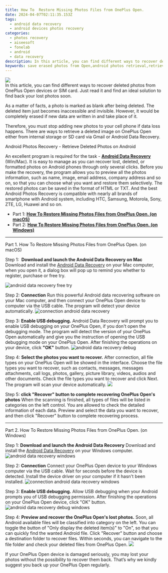 ```yaml
---
title: How To  Restore Missing Photos Files from OnePlus Open.
date: 2024-04-07T02:11:35.153Z
tags: 
  - android data recovery
  - android devices photos recovery
categories: 
  - photos recovery
  - aiseesoft
  - fonelab
  - android
  - data recovery
description: In this article, you can find different ways to recover deleted photos from OnePlus Open devices or SIM card. Just read it and find an ideal solution to find back your lost photos soon.
keywords: save erased photos from Open,android photos retrieval,retrieve wiped photos OnePlus,recover lost photos from Open,save erased photos from OnePlus Open,undelete photos from Open,how to get photos back from Open,recover deleted photos 2018 for Open,how can i get photos back on OnePlus,lost all photos in Open again,OnePlus Open reset but recover photos,how to refind deleted photos from OnePlus Open
---
```


<img src="https://img0mobiles.techidaily.com/images/best-assets/devices/oneplus/oneplus-open/3.jpg" class="atpl-imgstyle"  />

<div class="atpl-content atpl-for-fonelab-android recover-photos">

<div class="atpl-post-description-part-1">
In this article, you can find different ways to recover deleted photos from OnePlus Open devices or SIM card. Just read it and find an ideal solution to find back your lost photos soon.
</div>



<div class="atpl-post-description-part-2">
<div class="tpl-content-sub-paragraph-normal">
  <p>
    As a matter of facts, a photo is marked as blank after being deleted. The deleted item just becomes inaccessible and invisible. However, it would be completely erased if new data are written in and take place of it.
  </p>
</div>
<div class="tpl-content-sub-paragraph-normal">
  <p>
    Therefore, you must stop adding new photos to your cell phone if data loss happens. There are ways to retrieve a deleted image on OnePlus Open either from internal storage or SD card via Gmail or Android Data Recovery.
  </p>
</div>
</div>

<div class="atpl-post-description-part-3">
<div class="tpl-content-sub-paragraph-title">
  Android Photos Recovery - Retrieve Deleted Photos on Android
</div>
<div class="tpl-content-sub-paragraph-content">
  <p>
    An excellent program is required for the task - <a href="https://tools.techidaily.com/aiseesoft-android-data-recovery/" ><strong>Android Data Recovery</strong></a> (Win/Mac). It is easy to manage as you can recover lost, deleted, or formatted photos on Android phones through only several clicks. Before you make the recovery, the program allows you to preview all the photos information, such as name, image, email address, company address and so on, so that you can choose what you want and restore them selectively. The restored photos can be saved in the format of HTML or TXT. And the best Android Photos Recovery is compatible with nearly all brands of smartphone with Android system, including HTC, Samsung, Motorola, Sony, ZTE, LG, Huawei and so on.
  </p>
</div>

</div>

<ul>
  <li>Part 1: <strong><a href="#p1"> How To  Restore Missing Photos Files from OnePlus Open.  (on macOS)</a></strong></li>
  <li>Part 2: <strong><a href="#p2"> How To  Restore Missing Photos Files from OnePlus Open.  (on Windows)</a></strong></li>
</ul>




<!-- Part 1 -->
<a id="p1" name="p1" ></a><hr>

<div>
  <span class="atpl-step-part-style">Part 1. How To  Restore Missing Photos Files from OnePlus Open. (on macOS)</span>
</div>  

<span class="atpl-stepstyle-a"><span>Step 1: </span></span> <strong>Download and launch the Android Data Recovery on Mac</strong>
Download and install the <a href="https://tools.techidaily.com/aiseesoft-android-data-recovery/" >Android Data Recovery</a> on your Mac computer, when you open it, a dialog box will pop up to remind you whether to register, purchase or free try.

<img src="https://tools.techidaily.com/images/apps/aiseesoft/android-data-recovery/mac-free-try.png" class="atpl-imgstyle" alt="android data recovery free try" />

<span class="atpl-stepstyle-a"><span>Step 2: </span></span> <strong>Connection</strong>
Run this powerful Android data recovering software on your Mac computer, and then connect your OnePlus Open device to computer via the USB cable. The program will detect your device automatically.
<img src="https://tools.techidaily.com/images/apps/aiseesoft/android-data-recovery/mac-connection-interface.jpg" class="atpl-imgstyle" alt="connection android data recovery" />

<span class="atpl-stepstyle-a"><span>Step 3: </span></span> <strong>Enable USB debugging.</strong>
Android Data Recovery will prompt you to enable USB debugging on your OnePlus Open, if you don't open the debugging mode. The program will detect the version of your OnePlus Open automatically and give you the instruction of opening the USB debugging mode on your OnePlus Open. After finishing the operations on your device, click <strong>"OK"</strong> button.
<img src="https://tools.techidaily.com/images/apps/aiseesoft/android-data-recovery/mac-android-usb-debug.jpg"  class="atpl-imgstyle" alt="android data recovery debug" />

<span class="atpl-stepstyle-a"><span>Step 4: </span></span> <strong>Select the photos you want to recover.</strong>
After connection, all file types on your OnePlus Open will be showed in the interface. Choose the file types you want to recover, such as contacts, messages, messages attachments, call logs, photos, gallery, picture library, videos, audios and other documents. Check the file types you want to recover and click Next. The program will scan your device automatically.
<img src="https://tools.techidaily.com/images/apps/aiseesoft/android-data-recovery/mac-choose-type-photos.jpg" class="atpl-imgstyle"  />

<span class="atpl-stepstyle-a"><span>Step 5: </span></span> <strong>click "Recover" button to  complete recovering OnePlus Open's photos</strong>
When the scanning is finished, all types of files will be listed in categories on the left control. You are allowed to check the detailed information of each data. Preview and select the data you want to recover, and then click "Recover" button to complete recovering process.


<a id="p2" name="p2"></a><hr>

<!-- Part 2 -->
<div>
  <span class="atpl-step-part-style">Part 2. How To  Restore Missing Photos Files from OnePlus Open. (on Windows)</span>
</div>

<span class="atpl-stepstyle-a"><span>Step 1: </span></span> <strong>Download and launch the Android Data Recovery</strong>
Download and install the <a href="https://tools.techidaily.com/aiseesoft-android-data-recovery/" >Android Data Recovery</a> on your Windows computer.
<img src="https://tools.techidaily.com/images/apps/aiseesoft/android-data-recovery/win-start-interface.png"  class="atpl-imgstyle" alt="android data recovery windows" />

<span class="atpl-stepstyle-a"><span>Step 2: </span></span> <strong>Connection</strong>
Connect your OnePlus Open device to your Windows computer via the USB cable. Wait for seconds before the device is detected. Install the device driver on your computer if it hasn't been installed.
<img src="https://tools.techidaily.com/images/apps/aiseesoft/android-data-recovery/win-connection-interface.png" class="atpl-imgstyle" alt="connection android data recovery windows" />

<span class="atpl-stepstyle-a"><span>Step 3: </span></span> <strong>Enable USB debugging.</strong>
Allow USB debugging when your Android prompts you of USB debugging permission. After finishing the operations on your OnePlus Open device, click "OK" button.
<img src="https://tools.techidaily.com/images/apps/aiseesoft/android-data-recovery/win-android-usb-debug.png" class="atpl-imgstyle" alt="android data recovery debug windows" />

<span class="atpl-stepstyle-a"><span>Step 4: </span></span> <strong>Preview and recover the OnePlus Open's lost photos.</strong>
Soon, all Android available files will be classified into category on the left. You can toggle the button of "Only display the deleted item(s)" to "On", so that you can quickly find the wanted Android file. Click "Recover" button and choose a destination folder to recover files. Within seconds, you can navigate to the file folder and check your deleted files from OnePlus Open.
<img src="https://tools.techidaily.com/images/apps/aiseesoft/android-data-recovery/win-recover-photos.png" class="atpl-imgstyle"  />

<div class="atpl-post-description-part-4">
<div class="tpl-content-sub-paragraph-normal">
  <p>
    If your OnePlus Open device is damaged seriously, you may lost your photos without the possibility to recover them back. That’s why we kindly suggest you back up your OnePlus Open regularly.
  </p>
</div>
</div>

<ins class="adsbygoogle"
     style="display:block"
     data-ad-client="ca-pub-7571918770474297"
     data-ad-slot="8358498916"
     data-ad-format="auto"
     data-full-width-responsive="true"></ins>



</div>
<ins class="adsbygoogle"
    style="display:block"
    data-ad-format="autorelaxed"
    data-ad-client="ca-pub-7571918770474297"
    data-ad-slot="1223367746"></ins>
